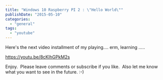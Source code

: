 ```yaml
---
title: "Windows 10 Raspberry PI 2 : \"Hello World\""
publishDate: "2015-05-10"
categories: 
  - "general"
tags: 
  - "youtube"
---
```


Here's the next video installment of my playing.... erm, learning .....

https://youtu.be/8cKlhGPkM2s

Enjoy.  Please leave comments or subscribe if you like.  Also let me know what you want to see in the future. :-)
